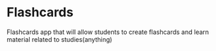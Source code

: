 # Flashcards
Flashcards app that will allow students to create flashcards and learn material related to studies(anything)
